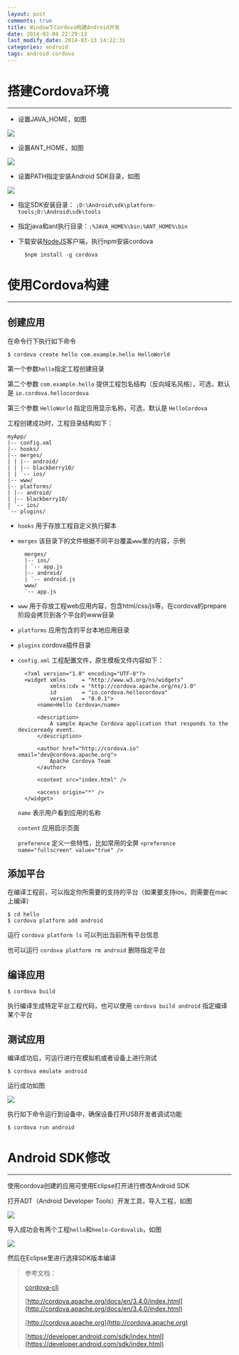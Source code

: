 ```yaml
---
layout: post
comments: true
title: Window下Cordova构建Android开发
date: 2014-03-04 22:29:13
last_modify_date: 2014-03-13 14:22:31 
categories: android
tags: android cordova
---
```


# 搭建Cordova环境 #

----------

- 设置JAVA_HOME，如图

![](/images/posts/javahome.png)

- 设置ANT_HOME，如图

![](/images/posts/anthome.png)

- 设置PATH指定安装Android SDK目录，如图

![](/images/posts/path.png)

- 指定SDK安装目录：
`;D:\Android\sdk\platform-tools;D:\Android\sdk\tools`

- 指定java和ant执行目录：`;%JAVA_HOME%\bin;%ANT_HOME%\bin`

- 下载安装[NodeJS](http://nodejs.org/)客户端，执行npm安装cordova

		$npm install -g cordova


# 使用Cordova构建 #

----------

## 创建应用 ##

在命令行下执行如下命令

	$ cordova create hello com.example.hello HelloWorld

第一个参数`hello`指定工程创建目录

第二个参数 `com.example.hello` 提供工程包名结构（反向域名风格），可选，默认是  `io.cordova.hellocordova`

第三个参数 `HelloWorld` 指定应用显示名称，可选，默认是 `HelloCordova`

工程创建成功时，工程目录结构如下：

	myApp/
	|-- config.xml
	|-- hooks/
	|-- merges/
	| | |-- android/
	| | |-- blackberry10/
	| | `-- ios/
	|-- www/
	|-- platforms/
	| |-- android/
	| |-- blackberry10/
	| `-- ios/
	`-- plugins/

- `hooks` 用于存放工程自定义执行脚本
- `merges` 该目录下的文件根据不同平台覆盖`www`里的内容，示例

		merges/
		|-- ios/
		| `-- app.js
		|-- android/
		| `-- android.js
		www/
		`-- app.js

- `www` 用于存放工程web应用内容，包含html/css/js等，在cordova的prepare阶段会拷贝到各个平台的www目录
- `platforms` 应用包含的平台本地应用目录
- `plugins` cordova插件目录
- `config.xml` 工程配置文件，原生模板文件内容如下：

		<?xml version="1.0" encoding="UTF-8"?>
		<widget xmlns     = "http://www.w3.org/ns/widgets"
		        xmlns:cdv = "http://cordova.apache.org/ns/1.0"
		        id        = "io.cordova.hellocordova"
		        version   = "0.0.1">
		    <name>Hello Cordova</name>
		
		    <description>
		        A sample Apache Cordova application that responds to the deviceready event.
		    </description>
		
		    <author href="http://cordova.io" email="dev@cordova.apache.org">
		        Apache Cordova Team
		    </author>
		
		    <content src="index.html" />
		
		    <access origin="*" />
		</widget>

	`name` 表示用户看到应用的名称

	`content` 应用启示页面

	`preference` 定义一些特性，比如常用的全屏 `<preference name="fullscreen" value="true" />`

## 添加平台 ##

在编译工程前，可以指定你所需要的支持的平台（如果要支持ios，则需要在mac上编译）

	$ cd hello
	$ cordova platform add android

运行 `cordova platform ls` 可以列出当前所有平台信息

也可以运行 `cordova platform rm android` 删除指定平台

## 编译应用 ##


	$ cordova build

执行编译生成特定平台工程代码，也可以使用 `cordova build android` 指定编译某个平台

## 测试应用 ##

编译成功后，可运行进行在模拟机或者设备上进行测试

	$ cordova emulate android

运行成功如图

![](/images/posts/emulate.png)

执行如下命令运行到设备中，确保设备打开USB开发者调试功能

	$ cordova run android



# Android SDK修改 #

----------

使用cordova创建的应用可使用Eclipse打开进行修改Android SDK

打开ADT（Android Developer Tools）开发工具，导入工程，如图

![](/images/posts/import.png)

导入成功会有两个工程`hello`和`heelo-Cordovalib`，如图

![](/images/posts/project.png)

然后在Eclipse里进行选择SDK版本编译




> 参考文档：
> 
> [cordova-cli](https://github.com/apache/cordova-cli)
> 
> [http://cordova.apache.org/docs/en/3.4.0/index.html](http://cordova.apache.org/docs/en/3.4.0/index.html)
>  
> [http://cordova.apache.org](http://cordova.apache.org)
> 
> [https://developer.android.com/sdk/index.html](https://developer.android.com/sdk/index.html)
